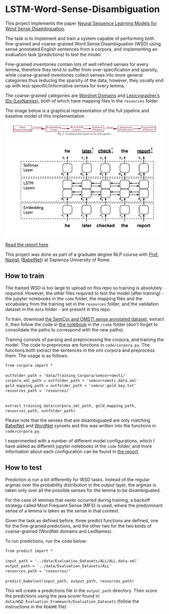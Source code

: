 # LSTM-Word-Sense-Disambiguation

This project implements the paper [Neural Sequence Learning Models for Word Sense Disambiguation](http://wwwusers.di.uniroma1.it/~navigli/pubs/EMNLP_2017_Raganatoetal.pdf).

The task is to Implement and train a system capable of performing both fine-grained and coarse-grained Word Sense Disambiguation (WSD) using sense annotated English sentences from a corpora, and implementing an evaluation task (predictions) to test the model.

Fine-grained inventories contain lots of well refined senses for every lemma, therefore they tend to suffer from over-specification and sparsity, while coarse-grained inventories collect senses into more general categories thus reducing the sparsity of the data, however, they usually end up with less specific/informative senses for every lemma.

The coarse-grained categories are [Wordnet Domains](http://wndomains.fbk.eu/) and [Lexicographer’s IDs (LexNames)](https://wordnet.princeton.edu/documentation/lexnames5wn), both of which have mapping files in the `resources` folder.


The image below is a graphical representation of the full pipeline and baseline model of this implementation

![](images/figure1.jpg)
<img src="images/model.jpg" title="Base Model" width="600" />


[Read the report here](report.pdf)

This project was done as part of a graduate degree NLP course with [Prof. Navigli](http://wwwusers.di.uniroma1.it/~navigli/) ([BabelNet](https://babelnet.org/)) at Sapienza University of Rome.


## How to train

The trained WSD is too large to upload on this repo so training is absolutely required. 
However, the other files required to test the model (after training) - the jupyter notebooks in the `code` folder, the mapping files and the vocabulary from the training set in the `resources` folder, and the validation dataset in the `data` folder - are present in this repo.

To train, download [the SemCor and OMSTI sense annotated dataset](http://lcl.uniroma1.it/wsdeval/), extract it, then follow the code in [the notebook](code/200k_data_baseline_model_A.ipynb) in the `/code` folder (don't forget to consolidate the paths to correspond with the new paths).

Training consists of parsing and preprocessing the corpora, and training the model. 
The code to preprocess are functions in `code/corpora.py`. The functions both extract the sentences in the xml corpora and preprocess them. The usage is as follows:

```
from corpora import *

outfolder_path = 'data/Training_Corpora/semcor+omsti/'
corpora_xml_path = outfolder_path + 'semcor+omsti.data.xml'
gold_mapping_path = outfolder_path + 'semcor.gold.key.txt'
resources_path = 'resources/'


extract_training_data(corpora_xml_path, gold_mapping_path, resources_path, outfolder_path)
```

Please note that the senses that are disambiguated are only matching [BabelNet](https://babelnet.org/) and [WordNet](https://wordnet.princeton.edu/) synsets and this was written into the functions in `code/corpora.py`.

I experimented with a number of different model configurations, which I have added as different jupyter notebooks in the `code` folder, and more information about each configuration can be found in [the report](report.pdf). 


## How to test

Prediction is run a bit differently for WSD tasks. Instead of the regular argmax over the probability distribution in the output layer, the argmax is taken only over all the possible senses for the lemma to be disambiguated.

For the case of lemmas that never occurred during training, a backoff strategy called Most Frequent Sense (MFS) is used, where the predominant sense of a lemma is taken as the sense in that context.

Given the task as defined before, three predict functions are defined, one for the fine-grained predictions, and the other two for the two kinds of coarse-grained (WordNet domains and LexNames).

To run predictions, run the code below:

```
from predict import *

input_path = '../data/Evaluation_Datasets/ALL/ALL.data.xml'
output_path = '../data/Evaluation_Datasets/ALL'
resources_path = 'resources/'

predict_babelnet(input_path, output_path, resources_path)
```
This will create a predictions file in the `output_path` directory. Then score the predictions using the java scorer found in `data/WSD_Evaluation_Framework/Evaluation_Datasets` (follow the instructions in the `README` file)